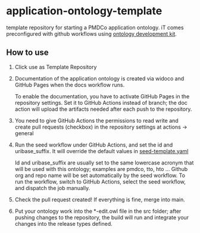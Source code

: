 # application-ontology-template

template repository for starting a PMDCo application ontology. iT comes preconfigured with github workflows using [ontology development kit](https://github.com/INCATools/ontology-development-kit).

## How to use

1. Click use as Template Repository
2. Documentation of the application ontology is created via widoco and GitHub Pages when the docs workflow runs.

   To enable the documentation, you have to activate GitHub Pages in the repository settings. Set it to GitHub Actions instead of branch; the doc action will upload      the artifacts needed after each push to the repository.
3. You need to give GitHub Actions the permissions to read write and create pull requests (checkbox) in the repository settings at actions -> general
4. Run the seed workflow under GitHub Actions, and set the id and uribase_suffix. It will override the default values in [seed-template.yaml](./seed-template.yaml)
   
    Id and uribase_suffix are usually set to the same lowercase acronym that will be used with this ontology; examples are pmdco, tto, hto ...
    Github org and repo name will be set automatically by the seed workflow. To run the workflow, switch to GitHub Actions, select the seed workflow, and dispatch the  job manually.
5. Check the pull request created! If everything is fine, merge into main.
6. Put your ontology work into the \*-edit.owl file in the src folder; after pushing changes to the repository, the build will run and integrate your changes into the release types defined.
